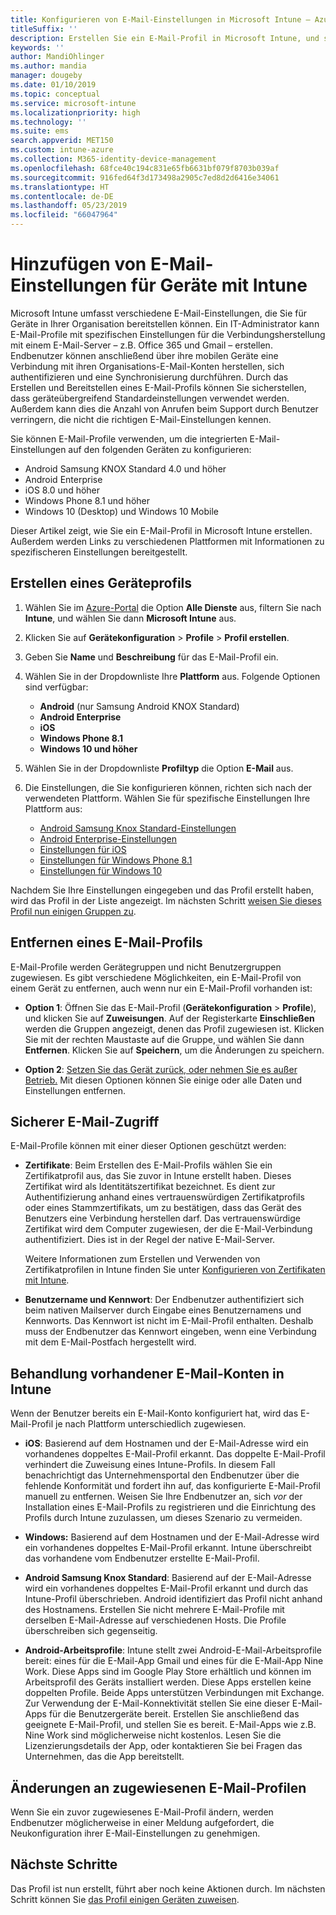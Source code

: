 ```yaml
---
title: Konfigurieren von E-Mail-Einstellungen in Microsoft Intune – Azure | Microsoft-Dokumentation
titleSuffix: ''
description: Erstellen Sie ein E-Mail-Profil in Microsoft Intune, und stellen Sie dieses Profil auf Android Enterprise-, iOS- und Windows-Geräten bereit. Verwenden Sie ein E-Mail-Profil, um allgemeine E-Mail-Einstellungen zu konfigurieren, einschließlich eines E-Mail-Servers und der Authentifizierungsmethode für die Verbindungsherstellung mit Unternehmens-E-Mails auf von Ihnen verwalteten Geräten.
keywords: ''
author: MandiOhlinger
ms.author: mandia
manager: dougeby
ms.date: 01/10/2019
ms.topic: conceptual
ms.service: microsoft-intune
ms.localizationpriority: high
ms.technology: ''
ms.suite: ems
search.appverid: MET150
ms.custom: intune-azure
ms.collection: M365-identity-device-management
ms.openlocfilehash: 68fce40c194c831e65fb6631bf079f8703b039af
ms.sourcegitcommit: 916fed64f3d173498a2905c7ed8d2d6416e34061
ms.translationtype: HT
ms.contentlocale: de-DE
ms.lasthandoff: 05/23/2019
ms.locfileid: "66047964"
---
```

# <a name="add-email-settings-to-devices-using-intune"></a>Hinzufügen von E-Mail-Einstellungen für Geräte mit Intune

Microsoft Intune umfasst verschiedene E-Mail-Einstellungen, die Sie für Geräte in Ihrer Organisation bereitstellen können. Ein IT-Administrator kann E-Mail-Profile mit spezifischen Einstellungen für die Verbindungsherstellung mit einem E-Mail-Server – z.B. Office 365 und Gmail – erstellen. Endbenutzer können anschließend über ihre mobilen Geräte eine Verbindung mit ihren Organisations-E-Mail-Konten herstellen, sich authentifizieren und eine Synchronisierung durchführen. Durch das Erstellen und Bereitstellen eines E-Mail-Profils können Sie sicherstellen, dass geräteübergreifend Standardeinstellungen verwendet werden. Außerdem kann dies die Anzahl von Anrufen beim Support durch Benutzer verringern, die nicht die richtigen E-Mail-Einstellungen kennen.

Sie können E-Mail-Profile verwenden, um die integrierten E-Mail-Einstellungen auf den folgenden Geräten zu konfigurieren:

- Android Samsung KNOX Standard 4.0 und höher
- Android Enterprise
- iOS 8.0 und höher
- Windows Phone 8.1 und höher
- Windows 10 (Desktop) und Windows 10 Mobile

Dieser Artikel zeigt, wie Sie ein E-Mail-Profil in Microsoft Intune erstellen. Außerdem werden Links zu verschiedenen Plattformen mit Informationen zu spezifischeren Einstellungen bereitgestellt.

## <a name="create-a-device-profile"></a>Erstellen eines Geräteprofils

1. Wählen Sie im [Azure-Portal](https://portal.azure.com) die Option **Alle Dienste** aus, filtern Sie nach **Intune**, und wählen Sie dann **Microsoft Intune** aus.
2. Klicken Sie auf **Gerätekonfiguration** > **Profile** > **Profil erstellen**.
3. Geben Sie **Name** und **Beschreibung** für das E-Mail-Profil ein.
4. Wählen Sie in der Dropdownliste Ihre **Plattform** aus. Folgende Optionen sind verfügbar:

    - **Android** (nur Samsung Android KNOX Standard)
    - **Android Enterprise**
    - **iOS**
    - **Windows Phone 8.1**
    - **Windows 10 und höher**

5. Wählen Sie in der Dropdownliste **Profiltyp** die Option **E-Mail** aus.
6. Die Einstellungen, die Sie konfigurieren können, richten sich nach der verwendeten Plattform. Wählen Sie für spezifische Einstellungen Ihre Plattform aus:

    - [Android Samsung Knox Standard-Einstellungen](email-settings-android.md)
    - [Android Enterprise-Einstellungen](email-settings-android-enterprise.md)
    - [Einstellungen für iOS](email-settings-ios.md)
    - [Einstellungen für Windows Phone 8.1](email-settings-windows-phone-8-1.md)
    - [Einstellungen für Windows 10](email-settings-windows-10.md)

Nachdem Sie Ihre Einstellungen eingegeben und das Profil erstellt haben, wird das Profil in der Liste angezeigt. Im nächsten Schritt [weisen Sie dieses Profil nun einigen Gruppen zu](device-profile-assign.md).

## <a name="remove-an-email-profile"></a>Entfernen eines E-Mail-Profils

E-Mail-Profile werden Gerätegruppen und nicht Benutzergruppen zugewiesen. Es gibt verschiedene Möglichkeiten, ein E-Mail-Profil von einem Gerät zu entfernen, auch wenn nur ein E-Mail-Profil vorhanden ist:

- **Option 1**: Öffnen Sie das E-Mail-Profil (**Gerätekonfiguration** > **Profile**), und klicken Sie auf **Zuweisungen**. Auf der Registerkarte **Einschließen** werden die Gruppen angezeigt, denen das Profil zugewiesen ist. Klicken Sie mit der rechten Maustaste auf die Gruppe, und wählen Sie dann **Entfernen**. Klicken Sie auf **Speichern**, um die Änderungen zu speichern.

- **Option 2**: [Setzen Sie das Gerät zurück, oder nehmen Sie es außer Betrieb.](devices-wipe.md) Mit diesen Optionen können Sie einige oder alle Daten und Einstellungen entfernen.

## <a name="secure-email-access"></a>Sicherer E-Mail-Zugriff

E-Mail-Profile können mit einer dieser Optionen geschützt werden:

- **Zertifikate**: Beim Erstellen des E-Mail-Profils wählen Sie ein Zertifikatprofil aus, das Sie zuvor in Intune erstellt haben. Dieses Zertifikat wird als Identitätszertifikat bezeichnet. Es dient zur Authentifizierung anhand eines vertrauenswürdigen Zertifikatprofils oder eines Stammzertifikats, um zu bestätigen, dass das Gerät des Benutzers eine Verbindung herstellen darf. Das vertrauenswürdige Zertifikat wird dem Computer zugewiesen, der die E-Mail-Verbindung authentifiziert. Dies ist in der Regel der native E-Mail-Server.

  Weitere Informationen zum Erstellen und Verwenden von Zertifikatprofilen in Intune finden Sie unter [Konfigurieren von Zertifikaten mit Intune](certificates-configure.md).

- **Benutzername und Kennwort**: Der Endbenutzer authentifiziert sich beim nativen Mailserver durch Eingabe eines Benutzernamens und Kennworts. Das Kennwort ist nicht im E-Mail-Profil enthalten. Deshalb muss der Endbenutzer das Kennwort eingeben, wenn eine Verbindung mit dem E-Mail-Postfach hergestellt wird.

## <a name="how-intune-handles-existing-email-accounts"></a>Behandlung vorhandener E-Mail-Konten in Intune

Wenn der Benutzer bereits ein E-Mail-Konto konfiguriert hat, wird das E-Mail-Profil je nach Plattform unterschiedlich zugewiesen.

- **iOS**: Basierend auf dem Hostnamen und der E-Mail-Adresse wird ein vorhandenes doppeltes E-Mail-Profil erkannt. Das doppelte E-Mail-Profil verhindert die Zuweisung eines Intune-Profils. In diesem Fall benachrichtigt das Unternehmensportal den Endbenutzer über die fehlende Konformität und fordert ihn auf, das konfigurierte E-Mail-Profil manuell zu entfernen. Weisen Sie Ihre Endbenutzer an, sich *vor* der Installation eines E-Mail-Profils zu registrieren und die Einrichtung des Profils durch Intune zuzulassen, um dieses Szenario zu vermeiden.

- **Windows:** Basierend auf dem Hostnamen und der E-Mail-Adresse wird ein vorhandenes doppeltes E-Mail-Profil erkannt. Intune überschreibt das vorhandene vom Endbenutzer erstellte E-Mail-Profil.

- **Android Samsung Knox Standard**: Basierend auf der E-Mail-Adresse wird ein vorhandenes doppeltes E-Mail-Profil erkannt und durch das Intune-Profil überschrieben. Android identifiziert das Profil nicht anhand des Hostnamens. Erstellen Sie nicht mehrere E-Mail-Profile mit derselben E-Mail-Adresse auf verschiedenen Hosts. Die Profile überschreiben sich gegenseitig.

- **Android-Arbeitsprofile**: Intune stellt zwei Android-E-Mail-Arbeitsprofile bereit: eines für die E-Mail-App Gmail und eines für die E-Mail-App Nine Work. Diese Apps sind im Google Play Store erhältlich und können im Arbeitsprofil des Geräts installiert werden. Diese Apps erstellen keine doppelten Profile. Beide Apps unterstützen Verbindungen mit Exchange. Zur Verwendung der E-Mail-Konnektivität stellen Sie eine dieser E-Mail-Apps für die Benutzergeräte bereit. Erstellen Sie anschließend das geeignete E-Mail-Profil, und stellen Sie es bereit. E-Mail-Apps wie z.B. Nine Work sind möglicherweise nicht kostenlos. Lesen Sie die Lizenzierungsdetails der App, oder kontaktieren Sie bei Fragen das Unternehmen, das die App bereitstellt.

## <a name="changes-to-assigned-email-profiles"></a>Änderungen an zugewiesenen E-Mail-Profilen

Wenn Sie ein zuvor zugewiesenes E-Mail-Profil ändern, werden Endbenutzer möglicherweise in einer Meldung aufgefordert, die Neukonfiguration ihrer E-Mail-Einstellungen zu genehmigen.

## <a name="next-steps"></a>Nächste Schritte

Das Profil ist nun erstellt, führt aber noch keine Aktionen durch. Im nächsten Schritt können Sie [das Profil einigen Geräten zuweisen](device-profile-assign.md).
